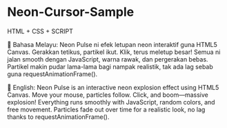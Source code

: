 # Neon-Cursor-Sample

HTML + CSS + SCRIPT

🔹 Bahasa Melayu:
Neon Pulse ni efek letupan neon interaktif guna HTML5 Canvas. Gerakkan tetikus, partikel ikut. Klik, terus meletup besar! Semua ni jalan smooth dengan JavaScript, warna rawak, dan pergerakan bebas. Partikel makin pudar lama-lama bagi nampak realistik, tak ada lag sebab guna requestAnimationFrame().

🔹 English:
Neon Pulse is an interactive neon explosion effect using HTML5 Canvas. Move your mouse, particles follow. Click, and boom—massive explosion! Everything runs smoothly with JavaScript, random colors, and free movement. Particles fade out over time for a realistic look, no lag thanks to requestAnimationFrame().
